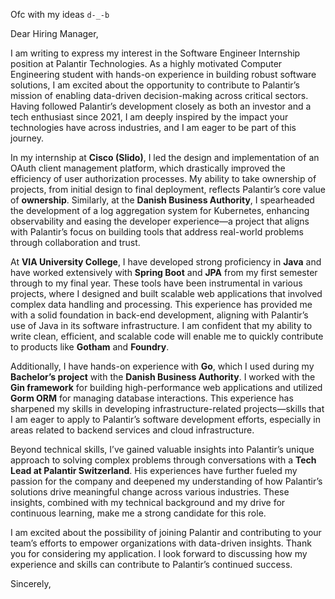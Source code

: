 Ofc with my ideas `d-_-b`

Dear Hiring Manager,

I am writing to express my interest in the Software Engineer Internship position at Palantir Technologies. As a highly motivated Computer Engineering student with hands-on experience in building robust software solutions, I am excited about the opportunity to contribute to Palantir’s mission of enabling data-driven decision-making across critical sectors. Having followed Palantir’s development closely as both an investor and a tech enthusiast since 2021, I am deeply inspired by the impact your technologies have across industries, and I am eager to be part of this journey.

In my internship at **Cisco (Slido)**, I led the design and implementation of an OAuth client management platform, which drastically improved the efficiency of user authorization processes. My ability to take ownership of projects, from initial design to final deployment, reflects Palantir’s core value of **ownership**. Similarly, at the **Danish Business Authority**, I spearheaded the development of a log aggregation system for Kubernetes, enhancing observability and easing the developer experience—a project that aligns with Palantir’s focus on building tools that address real-world problems through collaboration and trust.

At **VIA University College**, I have developed strong proficiency in **Java** and have worked extensively with **Spring Boot** and **JPA** from my first semester through to my final year. These tools have been instrumental in various projects, where I designed and built scalable web applications that involved complex data handling and processing. This experience has provided me with a solid foundation in back-end development, aligning with Palantir’s use of Java in its software infrastructure. I am confident that my ability to write clean, efficient, and scalable code will enable me to quickly contribute to products like **Gotham** and **Foundry**.

Additionally, I have hands-on experience with **Go**, which I used during my **Bachelor’s project** with the **Danish Business Authority**. I worked with the **Gin framework** for building high-performance web applications and utilized **Gorm ORM** for managing database interactions. This experience has sharpened my skills in developing infrastructure-related projects—skills that I am eager to apply to Palantir’s software development efforts, especially in areas related to backend services and cloud infrastructure.

Beyond technical skills, I’ve gained valuable insights into Palantir’s unique approach to solving complex problems through conversations with a **Tech Lead at Palantir Switzerland**. His experiences have further fueled my passion for the company and deepened my understanding of how Palantir’s solutions drive meaningful change across various industries. These insights, combined with my technical background and my drive for continuous learning, make me a strong candidate for this role.

I am excited about the possibility of joining Palantir and contributing to your team’s efforts to empower organizations with data-driven insights. Thank you for considering my application. I look forward to discussing how my experience and skills can contribute to Palantir’s continued success.

Sincerely,  